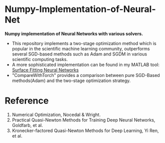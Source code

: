# Numpy-Implementation-of-Neural-Net
**Numpy implementation of Neural Networks with various solvers.** 
* This repository implements a two-stage optimization method which is popular in the scientific machine learning community, outperforms several SGD-based methods such as Adam and SGDM in various scientific computing tasks.
* A more sophisticated implementation can be found in my MATLAB tool: 
[Surface Fitting Neural Networks](https://github.com/S0852306/Surface-Fitting-Neural-Networks/blob/Patch0528/README.md?plain=1)
* "CompareWithTorch" provides a comparison between pure SGD-Based methods(Adam) and
the two-stage optimization strategy. 
# Reference
 1. Numerical Optimization, Nocedal & Wright.
 2. Practical Quasi-Newton Methods for Training Deep Neural Networks, Goldfarb, et al.
 3. Kronecker-factored Quasi-Newton Methods for Deep Learning, Yi Ren, et al.
